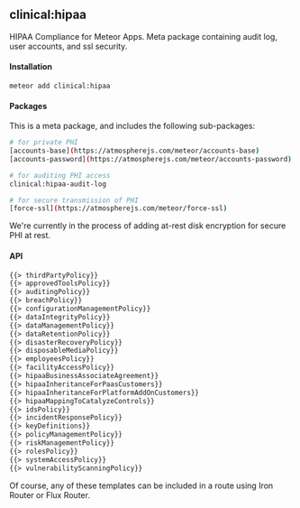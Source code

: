 ## clinical:hipaa  

HIPAA Compliance for Meteor Apps.  Meta package containing audit log, user accounts, and ssl security.

#### Installation  

``meteor add clinical:hipaa``

#### Packages

This is a meta package, and includes the following sub-packages:  

````bash
# for private PHI
[accounts-base](https://atmospherejs.com/meteor/accounts-base)
[accounts-password](https://atmospherejs.com/meteor/accounts-password)  

# for auditing PHI access
clinical:hipaa-audit-log  

# for secure transmission of PHI
[force-ssl](https://atmospherejs.com/meteor/force-ssl)
````

We're currently in the process of adding at-rest disk encryption for secure PHI at rest.

#### API

````html
{{> thirdPartyPolicy}}
{{> approvedToolsPolicy}}
{{> auditingPolicy}}
{{> breachPolicy}}
{{> configurationManagementPolicy}}
{{> dataIntegrityPolicy}}
{{> dataManagementPolicy}}
{{> dataRetentionPolicy}}
{{> disasterRecoveryPolicy}}
{{> disposableMediaPolicy}}
{{> employeesPolicy}}
{{> facilityAccessPolicy}}
{{> hipaaBusinessAssociateAgreement}}
{{> hipaaInheritanceForPaasCustomers}}
{{> hipaaInheritanceForPlatformAddOnCustomers}}
{{> hipaaMappingToCatalyzeControls}}
{{> idsPolicy}}
{{> incidentResponsePolicy}}
{{> keyDefinitions}}
{{> policyManagementPolicy}}
{{> riskManagementPolicy}}
{{> rolesPolicy}}
{{> systemAccessPolicy}}
{{> vulnerabilityScanningPolicy}}
````

Of course, any of these templates can be included in a route using Iron Router or Flux Router.  
